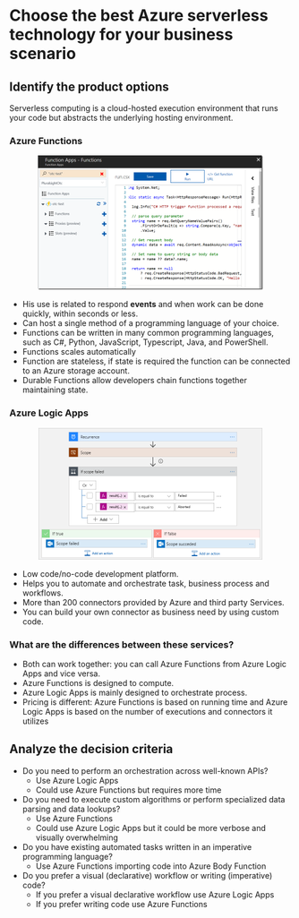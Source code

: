 # Choose the best Azure serverless technology for your business scenario

## **Identify the product options**

Serverless computing is a cloud-hosted execution environment that runs your code but abstracts the underlying hosting environment.

### Azure Functions

<p align="center">
  <img width="402" height="240" src="images/2022-05-05-15-29-01.png">
</p>

- His use is related to respond **events** and when work can be done quickly, within seconds or less.
- Can host a single method of a programming language of your choice.
- Functions can be written in many common programming languages, such as C#, Python, JavaScript, Typescript, Java, and PowerShell.
- Functions scales automatically
- Function are stateless, if state is required the function can be connected to an Azure storage account.
- Durable Functions allow developers chain functions together maintaining state.

### Azure Logic Apps

<p align="center">
  <img width="400" height="235" src="images/2022-05-05-15-25-32.png">
</p>

- Low code/no-code development platform.
- Helps you to automate and orchestrate task, business process and workflows.
- More than 200 connectors provided by Azure and third party Services.
- You can build your own connector as business need by using custom code.

### What are the differences between these services?

- Both can work together: you can call Azure Functions from Azure Logic Apps and vice versa.
- Azure Functions is designed to compute.
- Azure Logic Apps is mainly designed to orchestrate process.
- Pricing is different: Azure Functions is based on running time and Azure Logic Apps is based on the number of executions and connectors it utilizes

## **Analyze the decision criteria**

- Do you need to perform an orchestration across well-known APIs?
  - Use Azure Logic Apps
  - Could use Azure Functions but requires more time
- Do you need to execute custom algorithms or perform specialized data parsing and data lookups?
  - Use Azure Functions
  - Could use Azure Logic Apps but it could be more verbose and visually overwhelming
- Do you have existing automated tasks written in an imperative programming language?
  - Use Azure Functions importing code into Azure Body Function
- Do you prefer a visual (declarative) workflow or writing (imperative) code?
  - If you prefer a visual declarative workflow use Azure Logic Apps
  - If you prefer writing code use Azure Functions
